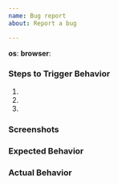 ```yaml
---
name: Bug report
about: Report a bug

---
```


<!--
 - Ensure you can reproduce the bug using the latest release.
 - Check the console for relevant errors and warnings
 - Screenshots are welcome

-->

**os**:
**browser**:

### Steps to Trigger Behavior

 1.
 2.
 3.

### Screenshots

### Expected Behavior

### Actual Behavior
